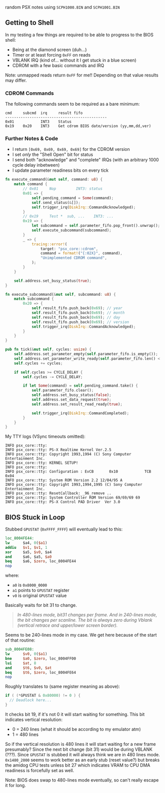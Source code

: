 random PSX notes using `SCPH1000.BIN` and `SCPH1001.BIN`

## Getting to Shell
In my testing a few things are required to be able to progress to the BIOS shell:

* Being at the diamond screen (duh...)
* Timer or at least forcing `0xFF` on reads
* VBLANK IRQ (kind of... without it I get stuck in a blue screen)
* CDROM with a few basic commands and IRQ

Note: unmapped reads return `0xFF` for me!! Depending on that value results may differ.

### CDROM Commands
The following commands seem to be required as a bare minimum:

```
cmd     subcmd  irq     result fifo
----------------------------------------------
0x01            INT3    Status
0x19    0x20    INT3    Get cdrom BIOS date/version (yy,mm,dd,ver)
```

### Further Notes & Code

* I return `[0x69, 0x69, 0x69, 0x69]` for the CDROM version
* I set *only* the "Shell Open" bit for status
* I send both "acknowledge" and "complete" IRQs (with an arbitrary 1000 cycle delay inbetween)
* I update parameter readiness bits on every tick

```rs
fn execute_command(&mut self, command: u8) {
    match command {
        // 0x01 	Nop 		INT3: status
        0x01 => {
            self.pending_command = Some(command);
            self.send_status(&[]);
            self.trigger_irq(DiskIrq::CommandAcknowledged);
        }
        // 0x19 	Test * 	sub, ... 	INT3: ...
        0x19 => {
            let subcommand = self.parameter_fifo.pop_front().unwrap();
            self.execute_subcommand(subcommand);
        }
        _ => {
            tracing::error!(
                target: "psx_core::cdrom",
                command = format!("{:02X}", command),
                "Unimplemented CDROM command",
            );
        }
    }

    self.address.set_busy_status(true);
}

fn execute_subcommand(&mut self, subcommand: u8) {
    match subcommand {
        0x20 => {
            self.result_fifo.push_back(0x69); // year
            self.result_fifo.push_back(0x69); // month
            self.result_fifo.push_back(0x69); // day
            self.result_fifo.push_back(0x69); // version
            self.trigger_irq(DiskIrq::CommandAcknowledged);
        }
    }
}

pub fn tick(&mut self, cycles: usize) {
    self.address.set_parameter_empty(self.parameter_fifo.is_empty());
    self.address.set_parameter_write_ready(self.parameter_fifo.len() < 16);
    self.cycles += cycles;

    if self.cycles >= CYCLE_DELAY {
        self.cycles -= CYCLE_DELAY;

        if let Some(command) = self.pending_command.take() {
            self.parameter_fifo.clear();
            self.address.set_busy_status(false);
            self.address.set_data_request(true);
            self.address.set_result_read_ready(true);

            self.trigger_irq(DiskIrq::CommandCompleted);
        }
    }
}
```

My TTY logs (VSync timeouts omitted):

```
INFO psx_core::tty:
INFO psx_core::tty: PS-X Realtime Kernel Ver.2.5
INFO psx_core::tty: Copyright 1993,1994 (C) Sony Computer Entertainment Inc.
INFO psx_core::tty: KERNEL SETUP!
INFO psx_core::tty:
INFO psx_core::tty: Configuration : EvCB       0x10            TCB     0x04
INFO psx_core::tty: System ROM Version 2.2 12/04/95 A
INFO psx_core::tty: Copyright 1993,1994,1995 (C) Sony Computer Entertainment Inc.
INFO psx_core::tty: ResetCallback: _96_remove ..
INFO psx_core::tty: System Controller ROM Version 69/69/69 69
INFO psx_core::tty: PS-X Control PAD Driver  Ver 3.0
```

## BIOS Stuck in Loop

Stubbed `GPUSTAT` (`0xFFFF_FFFF`) will eventually lead to this:

```mips
loc_8004FE44:
lw      $a4, 0($a1)
addiu   $v1, $v1, 1
xor     $a5, $v0, $a4
and     $a6, $a5, $a0
beq     $a6, $zero, loc_8004FE44
nop
```

where:

* `a0` is `0x8000_0000`
* `a1` points to `GPUSTAT` register
* `v0` is original `GPUSTAT` value

Basically waits for bit 31 to change.

> *In 480-lines mode, bit31 changes per frame. And in 240-lines mode, the bit changes per scanline. The bit is always zero during Vblank (vertical retrace and upper/lower screen border).*

Seems to be 240-lines mode in my case. We get here because of the start of that routine:

```mips
sub_8004FE08:
lw      $v0, 0($a1)
bne     $a0, $zero, loc_8004FF00
lui     $at, 8
and     $t6, $v0, $at
beq     $t6, $zero, loc_8004FE64
nop
```

Roughly translates to (same register meaning as above):
```c
if ( (*GPUSTAT & 0x80000) != 0 ) {
  // Deadlock here...
}
```

It checks bit 19, if it's not 0 it will start waiting for something. This bit indicates vertical resolution:

* 0 = 240 lines (what it should be according to my emulator atm)
* 1 = 480 lines

So if the vertical resolution is 480 lines it will start waiting for a new frame presumably? Since the next bit change (bit 31) would be during VBLANK (???). Since `GPUSTAT` is stubbed it will always think we are in 480 lines mode. `0x1480_2000` seems to work better as an early stub (reset value?) but breaks the amidog CPU tests unless bit 27 which indicates VRAM to CPU DMA readiness is forcefully set as well.

Note: BIOS does swap to 480-lines mode eventually, so can't really escape it for long.